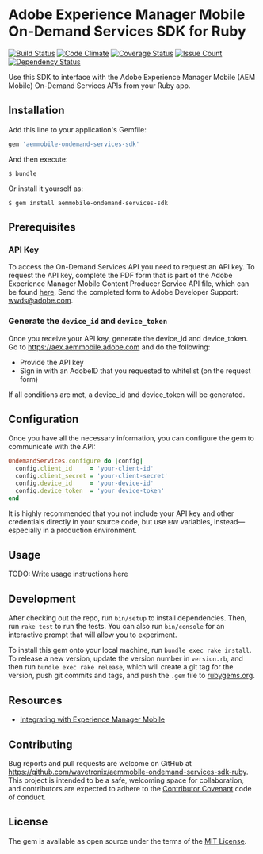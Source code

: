 # Adobe Experience Manager Mobile On-Demand Services SDK for Ruby

[![Build Status](https://travis-ci.org/wavetronix/aemmobile-ondemand-services-sdk-ruby.svg?branch=master)](https://travis-ci.org/wavetronix/aemmobile-ondemand-services-sdk-ruby)
[![Code Climate](https://codeclimate.com/github/wavetronix/aemmobile-ondemand-services-sdk-ruby/badges/gpa.svg)](https://codeclimate.com/github/wavetronix/aemmobile-ondemand-services-sdk-ruby)
[![Coverage Status](https://coveralls.io/repos/github/wavetronix/aemmobile-ondemand-services-sdk-ruby/badge.svg?branch=master)](https://coveralls.io/github/wavetronix/aemmobile-ondemand-services-sdk-ruby?branch=master)
[![Issue Count](https://codeclimate.com/github/wavetronix/aemmobile-ondemand-services-sdk-ruby/badges/issue_count.svg)](https://codeclimate.com/github/wavetronix/aemmobile-ondemand-services-sdk-ruby)
[![Dependency Status](https://gemnasium.com/wavetronix/aemmobile-ondemand-services-sdk-ruby.svg)](https://gemnasium.com/wavetronix/aemmobile-ondemand-services-sdk-ruby)

Use this SDK to interface with the Adobe Experience Manager Mobile (AEM Mobile)
On-Demand Services APIs from your Ruby app.

## Installation

Add this line to your application's Gemfile:

```ruby
gem 'aemmobile-ondemand-services-sdk'
```

And then execute:

    $ bundle

Or install it yourself as:

    $ gem install aemmobile-ondemand-services-sdk

## Prerequisites

### API Key

To access the On-Demand Services API you need to request an API key. To request
the API key, complete the PDF form that is part of the Adobe Experience Manager
Mobile Content Producer Service API file, which can be found [here][api-zip].
Send the completed form to Adobe Developer Support:
[wwds@adobe.com](mailto:wwds@adobe.com).

[api-zip]: https://helpx.adobe.com/digital-publishing-solution/help/integrating-dps.html#downloads

### Generate the `device_id` and `device_token`

Once you receive your API key, generate the device_id and device_token. Go to
https://aex.aemmobile.adobe.com and do the following:

- Provide the API key
- Sign in with an AdobeID that you requested to whitelist (on the request form)

If all conditions are met, a device_id and device_token will be generated.

## Configuration

Once you have all the necessary information, you can configure the gem to
communicate with the API:

``` ruby
OndemandServices.configure do |config|
  config.client_id     = 'your-client-id'
  config.client_secret = 'your-client-secret'
  config.device_id     = 'your-device-id'
  config.device_token  = 'your device-token'
end
```

It is highly recommended that you not include your API key and other credentials
directly in your source code, but use `ENV` variables, instead—especially in a
production environment.

## Usage

TODO: Write usage instructions here

## Development

After checking out the repo, run `bin/setup` to install dependencies. Then, run
`rake test` to run the tests. You can also run `bin/console` for an interactive
prompt that will allow you to experiment.

To install this gem onto your local machine, run `bundle exec rake install`. To
release a new version, update the version number in `version.rb`, and then run
`bundle exec rake release`, which will create a git tag for the version, push
git commits and tags, and push the `.gem` file to [rubygems.org](https://rubygems.org).

## Resources

- [Integrating with Experience Manager Mobile](https://helpx.adobe.com/digital-publishing-solution/help/integrating-dps.html)

## Contributing

Bug reports and pull requests are welcome on GitHub at
https://github.com/wavetronix/aemmobile-ondemand-services-sdk-ruby. This project
is intended to be a safe, welcoming space for collaboration, and contributors
are expected to adhere to the [Contributor Covenant](contributor-covenant.org)
code of conduct.

## License

The gem is available as open source under the terms of the [MIT License](http://opensource.org/licenses/MIT).
